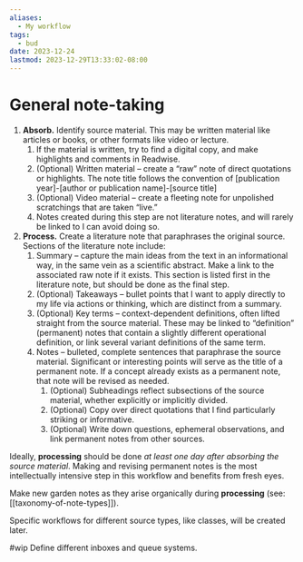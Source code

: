 ```yaml
---
aliases:
  - My workflow
tags:
  - bud
date: 2023-12-24
lastmod: 2023-12-29T13:33:02-08:00
---
```

# General note-taking

1. **Absorb.** Identify source material. This may be written material like articles or books, or other formats like video or lecture.
	1. If the material is written, try to find a digital copy, and make highlights and comments in Readwise.
	2. (Optional) Written material – create a “raw” note of direct quotations or highlights. The note title follows the convention of \[publication year]-\[author or publication name]-\[source title]
	3. (Optional) Video material – create a fleeting note for unpolished scratchings that are taken “live.”
	4. Notes created during this step are not literature notes, and will rarely be linked to I can avoid doing so.
2. **Process.** Create a literature note that paraphrases the original source. Sections of the literature note include:
	1. Summary – capture the main ideas from the text in an informational way, in the same vein as a scientific abstract. Make a link to the associated raw note if it exists. This section is listed first in the literature note, but should be done as the final step.
	2. (Optional) Takeaways – bullet points that I want to apply directly to my life via actions or thinking, which are distinct from a summary.
	3. (Optional) Key terms – context-dependent definitions, often lifted straight from the source material. These may be linked to “definition” (permanent) notes that contain a slightly different operational definition, or link several variant definitions of the same term.
	4. Notes – bulleted, complete sentences that paraphrase the source material. Significant or interesting points will serve as the title of a permanent note. If a concept already exists as a permanent note, that note will be revised as needed.
		1. (Optional) Subheadings reflect subsections of the source material, whether explicitly or implicitly divided.
		2. (Optional) Copy over direct quotations that I find particularly striking or informative.
		3. (Optional) Write down questions, ephemeral observations, and link permanent notes from other sources.

Ideally, **processing** should be done *at least one day after absorbing the source material*. Making and revising permanent notes is the most intellectually intensive step in this workflow and benefits from fresh eyes.

Make new garden notes as they arise organically during **processing** (see: [[taxonomy-of-note-types]]).

Specific workflows for different source types, like classes, will be created later.

#wip Define different inboxes and queue systems.